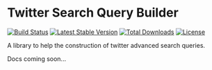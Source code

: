 Twitter Search Query Builder
=============
[![Build Status](https://travis-ci.org/adamlc/twitter-search-builder.png?branch=master)](https://travis-ci.org/adamlc/twitter-search-builder)
[![Latest Stable Version](https://poser.pugx.org/adamlc/twitter-search-builder/v/stable.png)](https://packagist.org/packages/adamlc/twitter-search-builder)
[![Total Downloads](https://poser.pugx.org/adamlc/twitter-search-builder/downloads.png)](https://packagist.org/packages/adamlc/twitter-search-builder)
[![License](https://poser.pugx.org/adamlc/address-format/license.png)](https://packagist.org/packages/adamlc/address-format)

A library to help the construction of twitter advanced search queries.

Docs coming soon...

